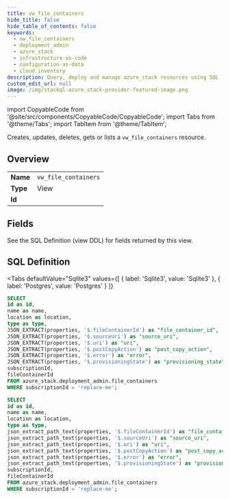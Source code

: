 ```yaml
--- 
title: vw_file_containers
hide_title: false
hide_table_of_contents: false
keywords:
  - vw_file_containers
  - deployment_admin
  - azure_stack
  - infrastructure-as-code
  - configuration-as-data
  - cloud inventory
description: Query, deploy and manage azure_stack resources using SQL
custom_edit_url: null
image: /img/stackql-azure_stack-provider-featured-image.png
---
```


import CopyableCode from '@site/src/components/CopyableCode/CopyableCode';
import Tabs from '@theme/Tabs';
import TabItem from '@theme/TabItem';

Creates, updates, deletes, gets or lists a <code>vw_file_containers</code> resource.

## Overview
<table><tbody>
<tr><td><b>Name</b></td><td><code>vw_file_containers</code></td></tr>
<tr><td><b>Type</b></td><td>View</td></tr>
<tr><td><b>Id</b></td><td><CopyableCode code="azure_stack.deployment_admin.vw_file_containers" /></td></tr>
</tbody></table>

## Fields

See the SQL Definition (view DDL) for fields returned by this view.

## SQL Definition

<Tabs
defaultValue="Sqlite3"
values={[
{ label: 'Sqlite3', value: 'Sqlite3' },
{ label: 'Postgres', value: 'Postgres' }
]}
>
<TabItem value="Sqlite3">

```sql
SELECT
id as id,
name as name,
location as location,
type as type,
JSON_EXTRACT(properties, '$.fileContainerId') as "file_container_id",
JSON_EXTRACT(properties, '$.sourceUri') as "source_uri",
JSON_EXTRACT(properties, '$.uri') as "uri",
JSON_EXTRACT(properties, '$.postCopyAction') as "post_copy_action",
JSON_EXTRACT(properties, '$.error') as "error",
JSON_EXTRACT(properties, '$.provisioningState') as "provisioning_state",
subscriptionId,
fileContainerId
FROM azure_stack.deployment_admin.file_containers
WHERE subscriptionId = 'replace-me';
```

</TabItem>
<TabItem value="Postgres">

```sql
SELECT
id as id,
name as name,
location as location,
type as type,
json_extract_path_text(properties, '$.fileContainerId') as "file_container_id",
json_extract_path_text(properties, '$.sourceUri') as "source_uri",
json_extract_path_text(properties, '$.uri') as "uri",
json_extract_path_text(properties, '$.postCopyAction') as "post_copy_action",
json_extract_path_text(properties, '$.error') as "error",
json_extract_path_text(properties, '$.provisioningState') as "provisioning_state",
subscriptionId,
fileContainerId
FROM azure_stack.deployment_admin.file_containers
WHERE subscriptionId = 'replace-me';
```

</TabItem>
</Tabs>
